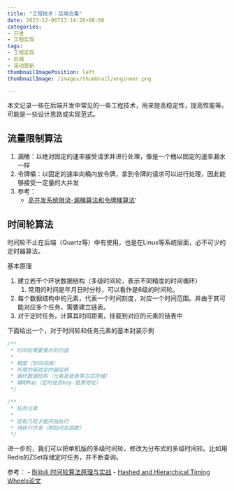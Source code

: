 ```yaml
---
title: "工程技术：后端合集"
date: 2023-12-06T13:14:26+08:00
categories:
- 开发
- 工程实现
tags:
- 工程实现
- 后端
- 滚动更新
thumbnailImagePosition: left
thumbnailImage: /images/thumbnail/engineer.png

---
```

本文记录一些在后端开发中常见的一些工程技术，用来提高稳定性，提高性能等。可能是一些设计思路或实现范式。
<!--more-->
## 流量限制算法
1. 漏桶：以绝对固定的速率接受请求并进行处理，像是一个桶以固定的速率漏水一样
1. 令牌桶：以固定的速率向桶内放令牌，拿到令牌的请求可以进行处理，因此能够接受一定量的大并发
1. 参考：
    - [高并发系统限流-漏桶算法和令牌桶算法](https://www.cnblogs.com/xuwc/p/9123078.html)‘

## 时间轮算法
时间轮不止在后端（Quartz等）中有使用，也是在Linux等系统层面，必不可少的定时器算法。

基本原理
1. 建立若干个环状数据结构（多级时间轮，表示不同精度的时间循环）
    1. 常用的时间是年月日时分秒，可以看作是6级的时间轮。
2. 每个数据结构中的元素，代表一个时间刻度，对应一个时间范围。并由于其可能对应多个任务，需要建立链表。
3. 对于定时任务，计算其时间距离，挂载到对应的元素的链表中

下面给出一个，对于时间轮和任务元素的基本封装示例
```cpp
/**
 * 时间轮需要表示的内容
 *
 * 精度（时间间隔）
 * 所用的系统定时器实例
 * 循环数据结构（元素是链表等方式存储）
 * 辅助Map（定时任务key-链表地址） 
 */

/**
 * 任务元素
 *
 * 还有几轮才能开始执行
 * 待执行任务（例如闭包函数）
 */
```

进一步的，我们可以把单机版的多级时间轮，修改为分布式的多级时间轮。比如用Redis的ZSet存储定时任务，并不断查询。

参考：
    - [Bilibili 时间轮算法原理与实战](https://www.bilibili.com/video/BV1k8411r7E4)
    - [Hashed and Hierarchical Timing Wheels论文](https://dl.acm.org/doi/pdf/10.1145/41457.37504) 